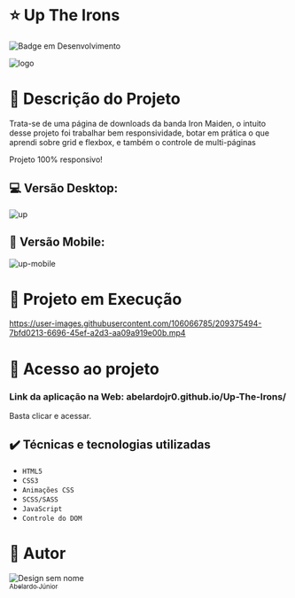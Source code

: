 # :star: Up The Irons

![Badge em Desenvolvimento](http://img.shields.io/static/v1?label=STATUS&message=EM%20DESENVOLVIMENTO&color=GREEN&style=for-the-badge)

![logo](https://user-images.githubusercontent.com/106066785/209374293-4c320655-6d2d-499c-a80c-bc8df23e7765.png)



# :door: Descrição do Projeto

Trata-se de uma página de downloads da banda Iron Maiden, o intuito desse projeto foi trabalhar bem responsividade, botar em prática o que aprendi sobre grid e flexbox, e também o controle de multi-páginas 


Projeto 100% responsivo!

##  :computer:  Versão Desktop:
![up](https://user-images.githubusercontent.com/106066785/209374745-da485e7a-e77e-4f3d-b241-464d39edb676.png)



## :iphone: Versão Mobile:
![up-mobile](https://user-images.githubusercontent.com/106066785/209374714-09ec4842-f54b-4563-85f3-fd71b7674f7e.png)


# :hammer: Projeto em Execução

https://user-images.githubusercontent.com/106066785/209375494-7bfd0213-6696-45ef-a2d3-aa09a919e00b.mp4




# 📁 Acesso ao projeto

### Link da aplicação na Web: abelardojr0.github.io/Up-The-Irons/

Basta clicar e acessar.

## ✔️ Técnicas e tecnologias utilizadas

- ``HTML5``
- ``CSS3``
- ``Animações CSS``
- ``SCSS/SASS``
- ``JavaScript``
- ``Controle do DOM``

# :boy: Autor
![Design sem nome](https://user-images.githubusercontent.com/106066785/209356927-d0162605-f53a-4d25-badc-7504c22785ef.png)
[<br><sub>Abelardo Júnior</sub>](https://www.linkedin.com/in/abelardo-junior/) 

